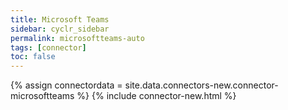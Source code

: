 ```yaml
---
title: Microsoft Teams
sidebar: cyclr_sidebar
permalink: microsoftteams-auto
tags: [connector]
toc: false
---
```

{% assign connectordata = site.data.connectors-new.connector-microsoftteams %}
{% include connector-new.html %}	